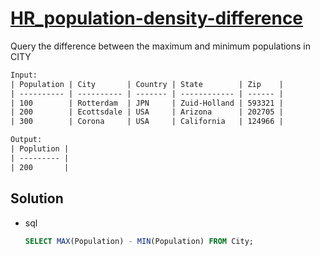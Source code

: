 # [HR_population-density-difference](https://www.hackerrank.com/challenges/population-density-difference)

Query the difference between the maximum and minimum populations in CITY

```txt
Input:
| Population | City       | Country | State        | Zip    |
| ---------- | ---------- | ------- | ------------ | ------ |
| 100        | Rotterdam  | JPN     | Zuid-Holland | 593321 |
| 200        | Ecottsdale | USA     | Arizona      | 202705 |
| 300        | Corona     | USA     | California   | 124966 |

Output:
| Poplution |
| --------- |
| 200       |
```

## Solution

* sql

  ```sql
  SELECT MAX(Population) - MIN(Population) FROM City;
  ```
